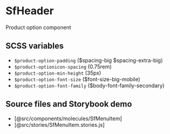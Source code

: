 # SfHeader

<!-- Write about general purpose of the component. Include screenshot (to be replaced with a live example once we migrate to vuepress) -->

Product option component

## SCSS variables

<!-- Write down SCSS variables available for configuration -->

- `$product-option-padding` ($spacing-big $spacing-extra-big)
- `$product-optionicon-spacing` (0.75rem)
- `$product-option-min-height` (35px)
- `$product-option-font-size` ($font-size-big-mobile)
- `$product-option-font-family` ($body-font-family-secondary)


## Source files and Storybook demo

- [@src/components/molecules/SfMenuItem]
- [@src/stories/SfMenuItem.stories.js]
